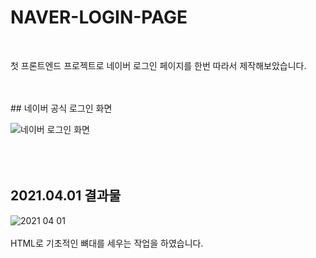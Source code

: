 # NAVER-LOGIN-PAGE
<br/>

첫 프론트엔드 프로젝트로 네이버 로그인 페이지를 한번 따라서 제작해보았습니다.

<br/>
<br/>
## 네이버 공식 로그인 화면

![네이버 로그인 화면](https://user-images.githubusercontent.com/74912530/113218006-c19f9c00-92b9-11eb-94a4-ce6db238fe6b.png)
<br/>
<br/>
<br/>
<br/>
## 2021.04.01 결과물

![2021 04 01](https://user-images.githubusercontent.com/74912530/113218306-438fc500-92ba-11eb-8473-3aa913e516cb.png)
<br/>
<br/>
HTML로 기초적인 뼈대를 세우는 작업을 하였습니다.
<br/>
<br/>
